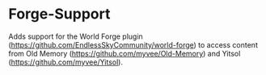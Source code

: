 # Forge-Support
Adds support for the World Forge plugin (https://github.com/EndlessSkyCommunity/world-forge) to access content from Old Memory (https://github.com/myvee/Old-Memory) and Yitsol (https://github.com/myvee/Yitsol).
